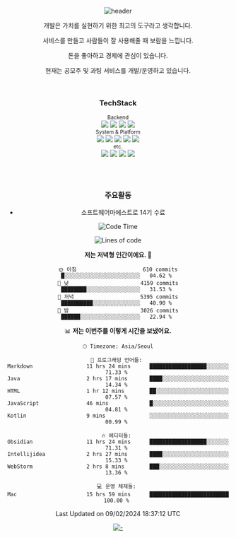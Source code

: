 <div align="center">
  
![header](https://capsule-render.vercel.app/api?type=waving&color=gradient&height=300&section=header&text=🤗%20HELLO%20WORLD!!&desc=^_^&fontSize=60&fontAlignY=40&descSize=25&descAlignY=58&animation=fadeIn)



<center>

개발은 가치를 실현하기 위한 최고의 도구라고 생각합니다.

서비스를 만들고 사람들이 잘 사용해줄 때 보람을 느낍니다. 

돈을 좋아하고 경제에 관심이 있습니다.

현재는 공모주 및 과팅 서비스를 개발/운영하고 있습니다.

<br/>



### TechStack 
<!--
<img src="https://img.shields.io/badge/쓰고자하는_텍스트-컬러코드?style=flat-square&logo=simpleicons에서_아이콘이름&logoColor=white"/></a>&nbsp 
https://simpleicons.org/
-->

<sub>
Backend
</sub>
<br/>
<span>
<img src="https://img.shields.io/badge/JAVA-007396?style=flat-square&logo=java&logoColor=white"/></a>
<img src="https://img.shields.io/badge/SpringBoot-6DB33F?style=flat-square&logo=Spring Boot&logoColor=white"/></a>
<img src="https://img.shields.io/badge/Gradle-02303A?style=flat-square&logo=Gradle&logoColor=white"/></a>
<img src="https://img.shields.io/badge/junit5-25A162?style=flat-square&logo=junit5&logoColor=white"/></a>
</span>
<br/>



<sub>
System & Platform
</sub>
<br/>
<span>
<img src="https://img.shields.io/badge/MariaDB-4479A1?style=flat-square&logo=mariadb&logoColor=white"/></a>
<img src="https://img.shields.io/badge/Firebase-FFCA28?style=flat-square&logo=Firebase&logoColor=white"/></a>
<img src="https://img.shields.io/badge/RabbitMQ-FF6600?style=flat-square&logo=RabbitMQ&logoColor=white"/></a>
<img src="https://img.shields.io/badge/flutter-02569B?style=flat-square&logo=flutter&logoColor=white"/></a>
<img src="https://img.shields.io/badge/analytics-E37400?style=flat-square&logo=googleanalytics&logoColor=white"/></a>
</span>
<br/>



<sub>
etc.
</sub>
<br/>
<span>
<img src="https://img.shields.io/badge/vim-019733?style=flat-square&logo=Vim&logoColor=white"/></a>
<img src="https://img.shields.io/badge/Postman-FF6C37?style=flat-square&logo=Postman&logoColor=white"/></a>
<img src="https://img.shields.io/badge/GitHub-181717?style=flat-square&logo=GitHub&logoColor=white"/></a>
<img src="https://img.shields.io/badge/Python-3766AB?style=flat-square&logo=Python&logoColor=white"/></a>
</span>
<br/>

<br/><br/>


### 주요활동
- 소프트웨어마에스트로 14기 수료 


  <!--START_SECTION:waka-->
![Code Time](http://img.shields.io/badge/Code%20Time-351%20hrs%2012%20mins-blue)

![Lines of code](https://img.shields.io/badge/%EC%A0%80%EB%8A%94%20%EC%97%AC%ED%83%9C%EA%B9%8C%EC%A7%80%20-2.6%20million%20%EC%A4%84%EC%9D%98%20%EC%BD%94%EB%93%9C%EB%A5%BC%20%EC%9E%91%EC%84%B1%ED%96%88%EC%96%B4%EC%9A%94.-blue)

**저는 저녁형 인간이에요. 🦉** 

```text
🌞 아침                     610 commits         █░░░░░░░░░░░░░░░░░░░░░░░░   04.62 % 
🌆 낮　                     4159 commits        ████████░░░░░░░░░░░░░░░░░   31.53 % 
🌃 저녁                     5395 commits        ██████████░░░░░░░░░░░░░░░   40.90 % 
🌙 밤　                     3026 commits        ██████░░░░░░░░░░░░░░░░░░░   22.94 % 
```


📊 **저는 이번주를 이렇게 시간을 보냈어요.** 

```text
🕑︎ Timezone: Asia/Seoul

💬 프로그래밍 언어들: 
Markdown                 11 hrs 24 mins      ██████████████████░░░░░░░   71.33 % 
Java                     2 hrs 17 mins       ████░░░░░░░░░░░░░░░░░░░░░   14.34 % 
HTML                     1 hr 12 mins        ██░░░░░░░░░░░░░░░░░░░░░░░   07.57 % 
JavaScript               46 mins             █░░░░░░░░░░░░░░░░░░░░░░░░   04.81 % 
Kotlin                   9 mins              ░░░░░░░░░░░░░░░░░░░░░░░░░   00.99 % 

🔥 에디터들: 
Obsidian                 11 hrs 24 mins      ██████████████████░░░░░░░   71.31 % 
Intellijidea             2 hrs 27 mins       ████░░░░░░░░░░░░░░░░░░░░░   15.33 % 
WebStorm                 2 hrs 8 mins        ███░░░░░░░░░░░░░░░░░░░░░░   13.36 % 

💻 운영 체제들: 
Mac                      15 hrs 59 mins      █████████████████████████   100.00 % 
```


 Last Updated on 09/02/2024 18:37:12 UTC
<!--END_SECTION:waka-->

[![-](https://github-readme-stats.vercel.app/api/wakatime?username=chhs2131)](https://github.com/anuraghazra/github-readme-stats)
<br/><br/>

</div>
